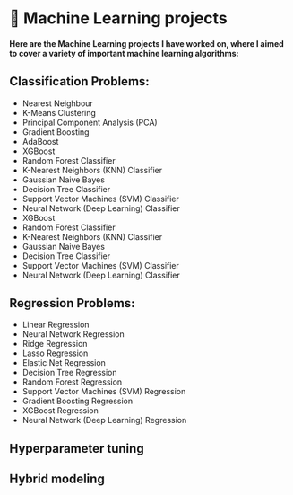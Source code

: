 # 🚀 Machine Learning projects

<h4>Here are the Machine Learning projects I have worked on, where I aimed to cover a variety of important machine learning algorithms: </h4>

## Classification Problems:

<ul>

<li>Nearest Neighbour</li>
<li>K-Means Clustering</li>
<li>Principal Component Analysis (PCA)</li>
<li>Gradient Boosting</li>
<li>AdaBoost</li>
<li>XGBoost</li>
<li>Random Forest Classifier</li>
<li>K-Nearest Neighbors (KNN) Classifier</li>
<li>Gaussian Naive Bayes</li>
<li>Decision Tree Classifier</li>
<li>Support Vector Machines (SVM) Classifier</li>
<li>Neural Network (Deep Learning) Classifier</li>
<li>XGBoost</li>
<li>Random Forest Classifier</li>
<li>K-Nearest Neighbors (KNN) Classifier</li>
<li>Gaussian Naive Bayes</li>
<li>Decision Tree Classifier</li>
<li>Support Vector Machines (SVM) Classifier</li>
<li>Neural Network (Deep Learning) Classifier</li>
</ul>

## Regression Problems:

<ul>
<li>Linear Regression</li>
<li>Neural Network Regression</li>
<li>Ridge Regression</li>
<li>Lasso Regression</li>
<li>Elastic Net Regression</li>
<li>Decision Tree Regression</li>
<li>Random Forest Regression</li>
<li>Support Vector Machines (SVM) Regression</li>
<li>Gradient Boosting Regression</li>
<li>XGBoost Regression</li>
<li>Neural Network (Deep Learning) Regression</li>
</ul>

## Hyperparameter tuning

## Hybrid modeling



